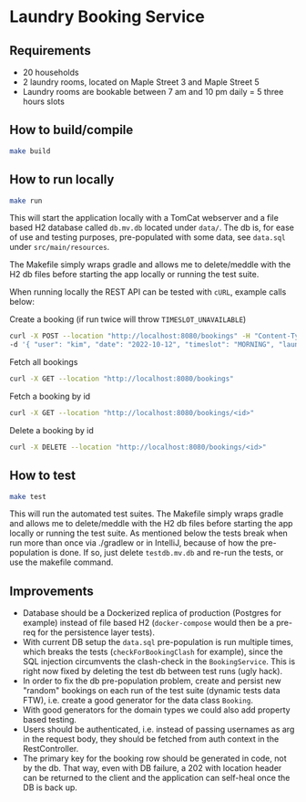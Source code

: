 # Laundry Booking Service

## Requirements
- 20 households
- 2 laundry rooms, located on Maple Street 3 and Maple Street 5
- Laundry rooms are bookable between 7 am and 10 pm daily = 5 three hours slots

## How to build/compile
```bash
make build
```

## How to run locally
```bash
make run
```

This will start the application locally with a TomCat webserver and a file based H2 database called `db.mv.db` located under `data/`.
The db is, for ease of use and testing purposes, pre-populated with some data, see `data.sql` under `src/main/resources`.

The Makefile simply wraps gradle and allows me to delete/meddle with the H2 db files before starting the app locally or running the test suite.

When running locally the REST API can be tested with `cURL`, example calls below:

Create a booking (if run twice will throw `TIMESLOT_UNAVAILABLE`)
```bash
curl -X POST --location "http://localhost:8080/bookings" -H "Content-Type: application/json" \
-d '{ "user": "kim", "date": "2022-10-12", "timeslot": "MORNING", "laundry_room": "MAPLE_STREET_3" }'
```

Fetch all bookings
```bash
curl -X GET --location "http://localhost:8080/bookings"
```

Fetch a booking by id
```bash
curl -X GET --location "http://localhost:8080/bookings/<id>"
```

Delete a booking by id
```bash
curl -X DELETE --location "http://localhost:8080/bookings/<id>"
```

## How to test
```bash
make test
```

This will run the automated test suites. The Makefile simply wraps gradle and allows me to delete/meddle with 
the H2 db files before starting the app locally or running the test suite.
As mentioned below the tests break when run more than once via ./gradlew or in IntelliJ, because of how the pre-population is done.
If so, just delete `testdb.mv.db` and re-run the tests, or use the makefile command.

## Improvements
- Database should be a Dockerized replica of production (Postgres for example) instead of file based H2
(`docker-compose` would then be a pre-req for the persistence layer tests).
- With current DB setup the `data.sql` pre-population is run multiple times,
which breaks the tests (`checkForBookingClash` for example), since the SQL injection circumvents the clash-check in the `BookingService`.
This is right now fixed by deleting the test db between test runs (ugly hack).
- In order to fix the db pre-population problem, create and persist new "random" bookings on each run of the test suite
(dynamic tests data FTW), i.e. create a good generator for the data class `Booking`.
- With good generators for the domain types we could also add property based testing.
- Users should be authenticated, i.e. instead of passing usernames as arg in the request body,
they should be fetched from auth context in the RestController.
- The primary key for the booking row should be generated in code, not by the db. That way, even with DB failure,
a 202 with location header can be returned to the client and the application can self-heal once the DB is back up.